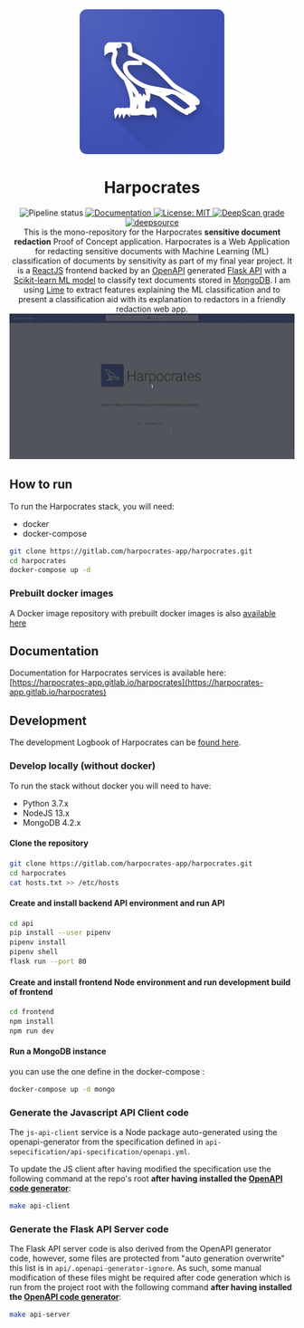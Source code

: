<div align="center">
  <img width="256" height="256" src="docs/harpocrates_512.png" style="border-radius: 5%;" alt="Harpocrates icon">
</div>

<div align="center"><h1>Harpocrates</h1></div>

<div align="center">
  <img src="https://gitlab.com/harpocrates-app/harpocrates/badges/master/pipeline.svg" alt="Pipeline status" />
  <a href="https://harpocrates-app.gitlab.io/harpocrates/">
    <img alt="Documentation" src="https://img.shields.io/website?url=https%3A%2F%2Fharpocrates-app.gitlab.io%2Fharpocrates" target="_blank" />
  </a>
  <a href="https://github.com/kefranabg/readme-md-generator/blob/master/LICENSE">
    <img alt="License: MIT" src="https://img.shields.io/badge/license-MIT-yellow.svg" target="_blank" />
  </a>
  <a href="https://deepscan.io/dashboard#view=project&tid=7077&pid=9224&bid=117107">
    <img alt="DeepScan grade" src="https://deepscan.io/api/teams/7077/projects/9224/branches/117107/badge/grade.svg?token=a1fa0980263b30233c0ddf1e9c3ed778290db2ee" />
  </a>
  <a href="https://deepsource.io/gh/guillaumedsde/Harpocrates/?ref=repository-badge">
    <img src="https://static.deepsource.io/deepsource-badge-light-mini.svg" alt="deepsource">
  </a>
</div>

<div align="center">
  This is the mono-repository for the Harpocrates <b>sensitive document redaction</b> Proof of Concept application. Harpocrates is a Web Application for redacting sensitive documents with Machine Learning (ML) classification of documents by sensitivity as part of my final year project. It is a <a href="https://github.com/facebook/react">ReactJS</a> frontend backed by an <a href="https://github.com/OAI/OpenAPI-Specification">OpenAPI</a> generated <a href="https://github.com/pallets/flask">Flask API</a> with a <a href="https://github.com/scikit-learn/scikit-learn">Scikit-learn ML model</a> to classify text documents stored in <a href="https://github.com/mongodb/mongo">MongoDB</a>. I am using <a href="https://github.com/marcotcr/lime">Lime</a> to extract features explaining the ML classification and to present a classification aid with its explanation to redactors in a friendly redaction web app.
</div>

<div align="center">
  <img alt="UI Demo" src="docs/redacting.gif"/>
</div>

## How to run

To run the Harpocrates stack, you will need:

- docker
- docker-compose

```bash
git clone https://gitlab.com/harpocrates-app/harpocrates.git
cd harpocrates
docker-compose up -d
```

### Prebuilt docker images

A Docker image repository with prebuilt docker images is also [available here](https://gitlab.com/harpocrates-app/harpocrates/container_registry)

## Documentation

Documentation for Harpocrates services is available here: [https://harpocrates-app.gitlab.io/harpocrates](https://harpocrates-app.gitlab.io/harpocrates)

## Development

The development Logbook of Harpocrates can be [found here](https://dissertation.guillaume.desusanne.com).

### Develop locally (without docker)

To run the stack without docker you will need to have:

- Python 3.7.x
- NodeJS 13.x
- MongoDB 4.2.x

#### Clone the repository

```bash
git clone https://gitlab.com/harpocrates-app/harpocrates.git
cd harpocrates
cat hosts.txt >> /etc/hosts
```

#### Create and install backend API environment and run API

```bash
cd api
pip install --user pipenv
pipenv install
pipenv shell
flask run --port 80
```

#### Create and install frontend Node environment and run development build of frontend

```bash
cd frontend
npm install
npm run dev
```

#### Run a MongoDB instance

you can use the one define in the docker-compose :

```bash
docker-compose up -d mongo
```

### Generate the Javascript API Client code

The `js-api-client` service is a Node package auto-generated using the openapi-generator from the specification defined in `api-sepecification/api-specification/openapi.yml`.

To update the JS client after having modified the specification use the following command at the repo's root **after having installed the [OpenAPI code generator](https://github.com/OpenAPITools/openapi-generator)**:

```bash
make api-client
```

### Generate the Flask API Server code

The Flask API server code is also derived from the OpenAPI generator code, however, some files are protected from "auto generation overwrite" this list is in `api/.openapi-generator-ignore`. As such, some manual modification of these files might be required after code generation which is run from the project root with the following command **after having installed the [OpenAPI code generator](https://github.com/OpenAPITools/openapi-generator)**:

```bash
make api-server
```
